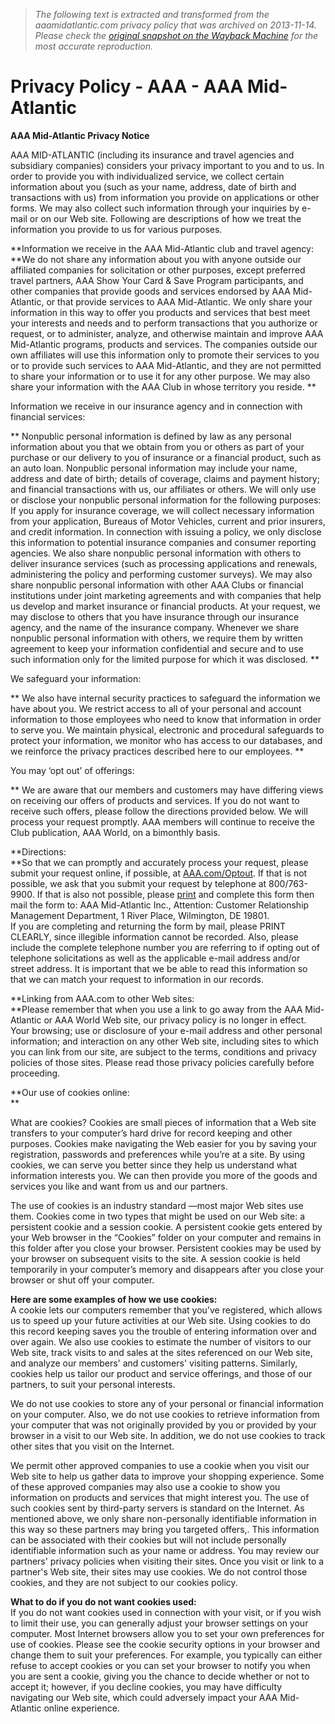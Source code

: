 > *The following text is extracted and transformed from the aaamidatlantic.com privacy policy that was archived on 2013-11-14. Please check the [original snapshot on the Wayback Machine](https://web.archive.org/web/20131114030336id_/https%3A//midatlantic.aaa.com/About/Privacy) for the most accurate reproduction.*

# Privacy Policy - AAA - AAA Mid-Atlantic

**AAA Mid-Atlantic Privacy Notice**

AAA MID-ATLANTIC (including its insurance and travel agencies and subsidiary companies) considers your privacy important to you and to us. In order to provide you with individualized service, we collect certain information about you (such as your name, address, date of birth and transactions with us) from information you provide on applications or other forms. We may also collect such information through your inquiries by e-mail or on our Web site. Following are descriptions of how we treat the information you provide to us for various purposes.

**Information we receive in the AAA Mid-Atlantic club and travel agency:  
**We do not share any information about you with anyone outside our affiliated companies for solicitation or other purposes, except preferred travel partners, AAA Show Your Card & Save Program participants, and other companies that provide goods and services endorsed by AAA Mid-Atlantic, or that provide services to AAA Mid-Atlantic. We only share your information in this way to offer you products and services that best meet your interests and needs and to perform transactions that you authorize or request, or to administer, analyze, and otherwise maintain and improve AAA Mid-Atlantic programs, products and services. The companies outside our own affiliates will use this information only to promote their services to you or to provide such services to AAA Mid-Atlantic, and they are not permitted to share your information or to use it for any other purpose. We may also share your information with the AAA Club in whose territory you reside. **

Information we receive in our insurance agency and in connection with financial services:

** Nonpublic personal information is defined by law as any personal information about you that we obtain from you or others as part of your purchase or our delivery to you of insurance or a financial product, such as an auto loan. Nonpublic personal information may include your name, address and date of birth; details of coverage, claims and payment history; and financial transactions with us, our affiliates or others. We will only use or disclose your nonpublic personal information for the following purposes: If you apply for insurance coverage, we will collect necessary information from your application, Bureaus of Motor Vehicles, current and prior insurers, and credit information. In connection with issuing a policy, we only disclose this information to potential insurance companies and consumer reporting agencies. We also share nonpublic personal information with others to deliver insurance services (such as processing applications and renewals, administering the policy and performing customer surveys). We may also share nonpublic personal information with other AAA Clubs or financial institutions under joint marketing agreements and with companies that help us develop and market insurance or financial products. At your request, we may disclose to others that you have insurance through our insurance agency, and the name of the insurance company. Whenever we share nonpublic personal information with others, we require them by written agreement to keep your information confidential and secure and to use such information only for the limited purpose for which it was disclosed. **

We safeguard your information:

** We also have internal security practices to safeguard the information we have about you. We restrict access to all of your personal and account information to those employees who need to know that information in order to serve you. We maintain physical, electronic and procedural safeguards to protect your information, we monitor who has access to our databases, and we reinforce the privacy practices described here to our employees. **

You may ‘opt out’ of offerings:

** We are aware that our members and customers may have differing views on receiving our offers of products and services. If you do not want to receive such offers, please follow the directions provided below. We will process your request promptly. AAA members will continue to receive the Club publication, AAA World, on a bimonthly basis.

**Directions:  
**So that we can promptly and accurately process your request, please submit your request online, if possible, at [AAA.com/Optout](http://www.aaa.com/Optout). If that is not possible, we ask that you submit your request by telephone at 800/763-9900. If that is also not possible, please [print](http://www.aaa.com/Optout) and complete this form then mail the form to: AAA Mid-Atlantic Inc., Attention: Customer Relationship Management Department, 1 River Place, Wilmington, DE 19801.  
If you are completing and returning the form by mail, please PRINT CLEARLY, since illegible information cannot be recorded. Also, please include the complete telephone number you are referring to if opting out of telephone solicitations as well as the applicable e-mail address and/or street address. It is important that we be able to read this information so that we can match your request to information in our records.

**Linking from AAA.com to other Web sites:  
**Please remember that when you use a link to go away from the AAA Mid-Atlantic or AAA World Web site, our privacy policy is no longer in effect. Your browsing; use or disclosure of your e-mail address and other personal information; and interaction on any other Web site, including sites to which you can link from our site, are subject to the terms, conditions and privacy policies of those sites. Please read those privacy policies carefully before proceeding.

**Our use of cookies online:  
**

What are cookies? Cookies are small pieces of information that a Web site transfers to your computer’s hard drive for record keeping and other purposes. Cookies make navigating the Web easier for you by saving your registration, passwords and preferences while you’re at a site. By using cookies, we can serve you better since they help us understand what information interests you. We can then provide you more of the goods and services you like and want from us and our partners.

The use of cookies is an industry standard —most major Web sites use them. Cookies come in two types that might be used on our Web site: a persistent cookie and a session cookie. A persistent cookie gets entered by your Web browser in the “Cookies” folder on your computer and remains in this folder after you close your browser. Persistent cookies may be used by your browser on subsequent visits to the site. A session cookie is held temporarily in your computer’s memory and disappears after you close your browser or shut off your computer.

**Here are some examples of how we use cookies:**   
A cookie lets our computers remember that you've registered, which allows us to speed up your future activities at our Web site. Using cookies to do this record keeping saves you the trouble of entering information over and over again. We also use cookies to estimate the number of visitors to our Web site, track visits to and sales at the sites referenced on our Web site, and analyze our members' and customers' visiting patterns. Similarly, cookies help us tailor our product and service offerings, and those of our partners, to suit your personal interests.

We do not use cookies to store any of your personal or financial information on your computer. Also, we do not use cookies to retrieve information from your computer that was not originally provided by you or provided by your browser in a visit to our Web site. In addition, we do not use cookies to track other sites that you visit on the Internet.

We permit other approved companies to use a cookie when you visit our Web site to help us gather data to improve your shopping experience. Some of these approved companies may also use a cookie to show you information on products and services that might interest you. The use of such cookies sent by third-party servers is standard on the Internet. As mentioned above, we only share non-personally identifiable information in this way so these partners may bring you targeted offers,. This information can be associated with their cookies but will not include personally identifiable information such as your name or address. You may review our partners' privacy policies when visiting their sites. Once you visit or link to a partner's Web site, their sites may use cookies. We do not control those cookies, and they are not subject to our cookies policy.

**What to do if you do not want cookies used:**   
If you do not want cookies used in connection with your visit, or if you wish to limit their use, you can generally adjust your browser settings on your computer. Most Internet browsers allow you to set your own preferences for use of cookies. Please see the cookie security options in your browser and change them to suit your preferences. For example, you typically can either refuse to accept cookies or you can set your browser to notify you when you are sent a cookie, giving you the chance to decide whether or not to accept it; however, if you decline cookies, you may have difficulty navigating our Web site, which could adversely impact your AAA Mid-Atlantic online experience.
